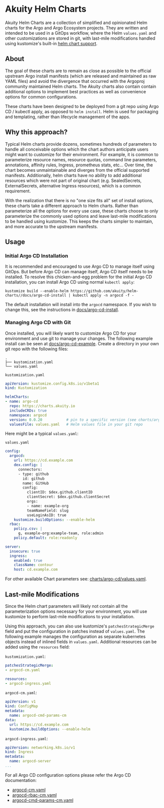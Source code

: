 # Akuity Helm Charts

Akuity Helm Charts are a collection of simplified and opinionated Helm charts for the Argo and Argo Ecosystem projects. They are written and intended to be used in a GitOps workflow, where the Helm `values.yaml` and other customizations are stored in git, with last-mile modifications handled using kustomize's built-in [helm chart support](https://github.com/kubernetes-sigs/kustomize/blob/master/examples/chart.md).

## About

The goal of these charts are to remain as close as possible to the official upstream Argo install manifests (which are released and maintained as raw YAML files) and avoid the divergence that occurred with the Argoproj community maintained Helm charts. The Akuity charts also contain contain additional options to implement best practices as well as convenience options for common configurations.

These charts have been designed to be deployed from a git repo using Argo CD / kubectl apply, as opposed to `helm install`. Helm is used for packaging and templating, rather than lifecycle management of the apps.

## Why this approach?

Typical Helm charts provide dozens, sometimes hundreds of parameters to handle all conceivable options which the chart authors anticipate users might want to customize for their environment. For example, it is common to parameterize resource names, resource quotas, command line parameters, annotations, affinity rules, Ingress, prometheus stats, etc... Over time, the chart becomes unmaintainable and diverges from the official supported manifests. Additionally, helm charts have no ability to add additional resources which were not part of original chart (e.g. SealedSecrets, ExternalSecrets, alternative Ingress resources), which is a common requirement.

With the realization that there is no "one size fits all" set of install options, these charts take a different approach to Helm charts. Rather than parameterize all the options for every use case, these charts choose to only parameterize the commonly used options and leave last-mile modifications to be handled using kustomize. This keeps the charts simpler to maintain, and more accurate to the upstream manifests.

## Usage

### Initial Argo CD Installation

It is recommended and encouraged to use Argo CD to manage itself using GitOps. But before Argo CD can manage itself, Argo CD itself needs to be installed. To resolve this chicken-and-egg problem for the initial Argo CD installation, you can install Argo CD using normal `kubectl apply`:

```shell
kustomize build --enable-helm https://github.com/akuity/helm-charts//docs/argo-cd-install | kubectl apply -n argocd -f -
```

The default installation will install into the `argocd` namespace. If you wish to change this, see the instructions in [docs/argo-cd-install](docs/argo-cd-install).

### Managing Argo CD with Git

Once installed, you will likely want to customize Argo CD for your environment and use git to manage your changes. The following example install can be seen at [docs/argo-cd-example](docs/argo-cd-example). Create a directory in your own git repo with the following files:

```
.
├── kustomization.yaml
└── values.yaml
```

`kustomization.yaml`
```yaml
apiVersion: kustomize.config.k8s.io/v1beta1
kind: Kustomization

helmCharts:
- name: argo-cd
  repo: https://charts.akuity.io
  includeCRDs: true
  namespace: argocd
  version: 0.0.20           # pin to a specific version (see charts/argo-cd/Chart.yaml)
  valuesFile: values.yaml   # Helm values file in your git repo
```

Here might be a typical `values.yaml`:

`values.yaml`
```yaml
config:
  argocd:
    url: https://cd.example.com
    dex.config: |
      connectors:
      - type: github
        id: github
        name: GitHub
        config:
          clientID: $dex.github.clientID
          clientSecret: $dex.github.clientSecret
          orgs:
          - name: example-org
          teamNameField: slug
          useLoginAsID: true
    kustomize.buildOptions: --enable-helm
  rbac:
    policy.csv: |
      g, example-org:example-team, role:admin
    policy.default: role:readonly

server:
  insecure: true
  ingress:
    enabled: true
    className: contour
    host: cd.example.com
```

For other available Chart parameters see: [charts/argo-cd/values.yaml](charts/argo-cd/values.yaml).

## Last-mile Modifications

Since the Helm chart parameters will likely not contain all the parameterization options necessary for your environment, you will use kustomize to perform last-mile modifications to your installation. 

Using this approach, you can also use kustomize's `patchesStrategicMerge` field and put the configuration in patches instead of `values.yaml`. The following example manages the configuration as separate kubernetes objects instead of inlined fields in `values.yaml`. Additional resources can be added using the `resources` field:

`kustomization.yaml`:
```yaml
patchesStrategicMerge:
- argocd-cm.yaml

resources:
- argocd-ingress.yaml
```

`argocd-cm.yaml`:
```yaml
apiVersion: v1
kind: ConfigMap
metadata:
  name: argocd-cmd-params-cm
data:
  url: https://cd.example.com
  kustomize.buildOptions: --enable-helm
```

`argocd-ingress.yaml`:
```yaml
apiVersion: networking.k8s.io/v1
kind: Ingress
metadata:
  name: argocd-server
...
```

For all Argo CD configuration options please refer the Argo CD documentation:
* [argocd-cm.yaml](https://github.com/argoproj/argo-cd/blob/master/docs/operator-manual/argocd-cm.yaml)
* [argocd-rbac-cm.yaml](https://github.com/argoproj/argo-cd/blob/master/docs/operator-manual/argocd-rbac-cm.yaml)
* [argocd-cmd-params-cm.yaml](https://github.com/argoproj/argo-cd/blob/master/docs/operator-manual/argocd-cmd-params-cm.yaml)
